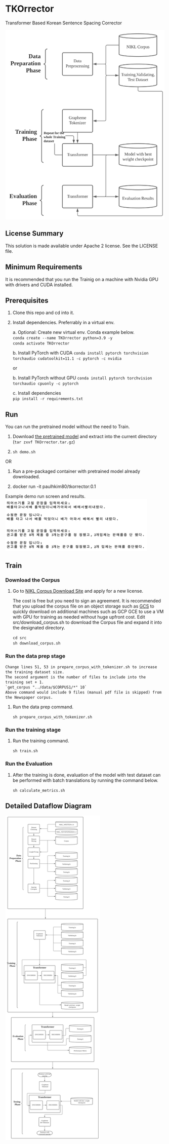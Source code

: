 <!--
Copyright 2020 Google LLC

Licensed under the Apache License, Version 2.0 (the "License");
you may not use this file except in compliance with the License.
You may obtain a copy of the License at

     https://www.apache.org/licenses/LICENSE-2.0

Unless required by applicable law or agreed to in writing, software
distributed under the License is distributed on an "AS IS" BASIS,
WITHOUT WARRANTIES OR CONDITIONS OF ANY KIND, either express or implied.
See the License for the specific language governing permissions and
limitations under the License.
-->

# TKOrrector

Transformer Based Korean Sentence Spacing Corrector

![Architecture](Architecture.svg)

## License Summary

This solution is made available under Apache 2 license. See the LICENSE file.

## Minimum Requirements  

It is recommended that you run the Trainig on a machine with Nvidia GPU with drivers and CUDA installed.  

## Prerequisites

1. Clone this repo and cd into it.  

2. Install dependencies. Preferrably in a virtual env.

    a. Optional:  Create new virtual env. Conda example below.  
    `conda create --name TKOrrector python=3.9 -y`  
    `conda activate TKOrrector`

    b. Install PyTorch with CUDA
    `conda install pytorch torchvision torchaudio cudatoolkit=11.1 -c pytorch -c nvidia`

    or  

    b. Install PyTorch without GPU
    `conda install pytorch torchvision torchaudio cpuonly -c pytorch`

    c. Install dependencies  
    `pip install -r requirements.txt`

## Run  

You can run the pretrained model without the need to Train.  

1. Download [the pretrained model](https://storage.googleapis.com/paulsandbox_asia/TKOrrector/TKOrrector.tar.gz) and extract into the current directory (`tar zxvf TKOrrector.tar.gz`)

2. `sh demo.sh`  

OR

1. Run a pre-packaged container with pretrained model already downloaded.  
   
2. docker run -it paulhkim80/tkorrector:0.1



Example demo run screen and results.  
![Example Demo Run](example-run.png)

## Train  

### Download the Corpus  

1. Go to [NIKL Corpus Download Site](https://corpus.korean.go.kr/request/corpusRegist.do#down) and apply for a new license.  

   The cost is free but you need to sign an agreement.  It is recommended that you upload the corpus file on an object storage such as [GCS](https://cloud.google.com/storage) to quickly download on additional machines such as GCP GCE to use a VM with GPU for training as needed without huge upfront cost.  Edit src/download_corpus.sh to download the Corpus file and expand it into the designated directory.  

    `cd src`  
    `sh download_corpus.sh`  

### Run the data prep stage  

    Change lines 51, 53 in prepare_corpus_with_tokenizer.sh to increase the training dataset size.  
    The second argument is the number of files to include into the training set + 1.  
    `get_corpus "../data/$CORPUS1/*" 10`  
    Above command would include 9 files (manual pdf file is skipped) from the Newspaper corpus.

1. Run the data prep command.  

   `sh prepare_corpus_with_tokenizer.sh`

### Run the training stage  

1. Run the training command.  

   `sh train.sh`  

### Run the Evaluation  

1. After the training is done, evaluation of the model with test dataset can be performed with batch translations by running the command below.  

   `sh calculate_metrics.sh`  

## Detailed Dataflow Diagram  

![Detailed Architecture](Architecture-Detailed.svg)